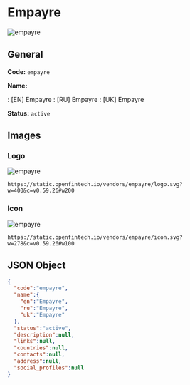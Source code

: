 
# Empayre 
![empayre](https://static.openfintech.io/vendors/empayre/logo.svg?w=400&c=v0.59.26#w200)  

## General 
 
**Code:** `empayre` 
 
**Name:** 
 
:	[EN] Empayre 
:	[RU] Empayre 
:	[UK] Empayre 
 
**Status:** `active` 
 

## Images 

### Logo 
 
![empayre](https://static.openfintech.io/vendors/empayre/logo.svg?w=400&c=v0.59.26#w200)  

```
https://static.openfintech.io/vendors/empayre/logo.svg?w=400&c=v0.59.26#w200
```  

### Icon 
 
![empayre](https://static.openfintech.io/vendors/empayre/icon.svg?w=278&c=v0.59.26#w100)  

```
https://static.openfintech.io/vendors/empayre/icon.svg?w=278&c=v0.59.26#w100
```  

## JSON Object 

```json
{
  "code":"empayre",
  "name":{
    "en":"Empayre",
    "ru":"Empayre",
    "uk":"Empayre"
  },
  "status":"active",
  "description":null,
  "links":null,
  "countries":null,
  "contacts":null,
  "address":null,
  "social_profiles":null
}
```  
